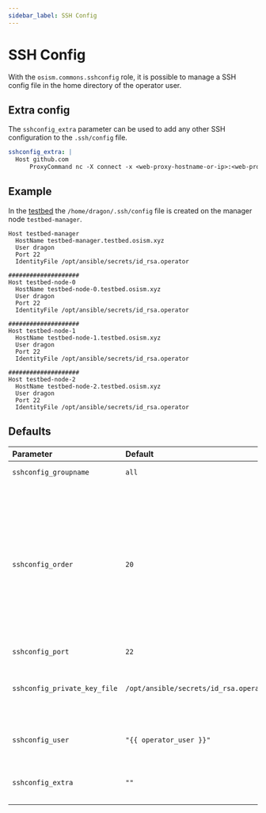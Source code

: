```yaml
---
sidebar_label: SSH Config
---
```


# SSH Config

With the `osism.commons.sshconfig` role, it is possible to manage a SSH config
file in the home directory of the operator user.

## Extra config

The `sshconfig_extra` parameter can be used to add any other SSH configuration to the `.ssh/config` file.

```yaml
sshconfig_extra: |
  Host github.com
	  ProxyCommand nc -X connect -x <web-proxy-hostname-or-ip>:<web-proxy-port>> ssh.github.com 443
```

## Example

In the [testbed](https://github.com/osism/testbed)
the `/home/dragon/.ssh/config` file is created on the manager node `testbed-manager`.

```none title="Example for an assembled /home/dragon/.ssh/config file"
Host testbed-manager
  HostName testbed-manager.testbed.osism.xyz
  User dragon
  Port 22
  IdentityFile /opt/ansible/secrets/id_rsa.operator

####################
Host testbed-node-0
  HostName testbed-node-0.testbed.osism.xyz
  User dragon
  Port 22
  IdentityFile /opt/ansible/secrets/id_rsa.operator

####################
Host testbed-node-1
  HostName testbed-node-1.testbed.osism.xyz
  User dragon
  Port 22
  IdentityFile /opt/ansible/secrets/id_rsa.operator

####################
Host testbed-node-2
  HostName testbed-node-2.testbed.osism.xyz
  User dragon
  Port 22
  IdentityFile /opt/ansible/secrets/id_rsa.operator
```


## Defaults

| Parameter                    | Default                                | Description          |
|:-----------------------------|:---------------------------------------|:---------------------|
| `sshconfig_groupname`        | `all`                                  | All nodes in this group are included.
| `sshconfig_order`            | `20`                                   | The `.ssh/config.d` directory is used to prepare the `.ssh/config` file. You can add your own files in this directory. Everything with a filename prefix smaller than `sshconfig_order` is placed at the beginning of the assembled `.ssh/config` file. Anything with a filename prefix greater than `sshconfig_order` goes at the end. |
| `sshconfig_port`             | `22`                                   | The SSH port.        |
| `sshconfig_private_key_file` | `/opt/ansible/secrets/id_rsa.operator` | The identity file to use. The file itself must already exist there. The file is created by the `osism.services.manager` role. |
| `sshconfig_user`             | `"{{ operator_user }}"`                | The user in which home directory the `.ssh/config` file will be generated. |
| `sshconfig_extra`            | `""`                                   | Add additional SSH configuration to the end of the `.ssh/config` file. |